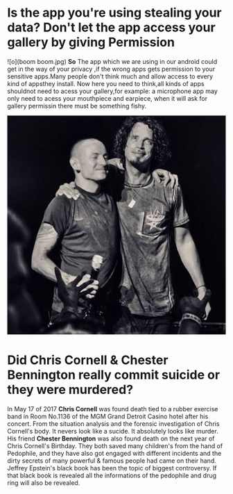 
# Is the app you're using stealing your data? Don't let the app access your gallery by giving Permission

![o](boom boom.jpg)
**So** The app which we are using in our android could get in the way of your privacy ,if the wrong apps gets permission to your sensitive apps.Many people don't think much and allow access to every kind of appsthey install. Now here you need to think,all kinds of apps shouldnot need to acess your gallery,for example: a microphone app may only need to acess your mouthpiece and earpiece, when it will ask for gallery permissin there must be something fishy. 


![23](31.jpeg)
# Did Chris Cornell & Chester Bennington really commit suicide or they were murdered?

In May 17 of 2017 **Chris Cornell** was found death tied to a rubber exercise band in Room No.1136 of the MGM Grand Detroit Casino hotel after his concert.
From the situation analysis and the forensic investigation of Chris Cornell's body. It nevers look like a sucide. It absolutely looks like murder.
His friend **Chester Bennington** was also found death on the next year of Chris Cornell's Birthday. They both saved many children's from the hand of Pedophile, and they have also got engaged with different incidents and the dirty secrets of many powerful & famous people had came on their hand. Jeffrey Epstein's black book has been the topic of biggest controversy. If that black book is revealed all the informations of the pedophile and drug ring will also be revealed.
